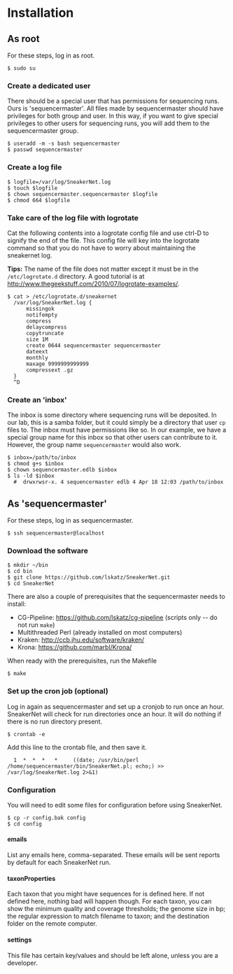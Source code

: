 # Installation

## As root

For these steps, log in as root.

    $ sudo su

### Create a dedicated user

There should be a special user that has permissions for sequencing runs.  Ours is 
'sequencermaster'. All files made by sequencermaster should have privileges for 
both group and user. In this way, if you want to give special privileges to other
users for sequencing runs, you will add them to the sequencermaster group.
    
    $ useradd -m -s bash sequencermaster
    $ passwd sequencermaster

### Create a log file

    $ logfile=/var/log/SneakerNet.log
    $ touch $logfile
    $ chown sequencermaster.sequencermaster $logfile
    $ chmod 664 $logfile

### Take care of the log file with logrotate
    
Cat the following contents into a logrotate config file and use ctrl-D to signify the end of the file.  This config file will key into the logrotate command so that you do not have to worry about maintaining the sneakernet log.

**Tips:** The name of the file does not matter except it must be in the `/etc/logrotate.d` directory.  A good tutorial is at http://www.thegeekstuff.com/2010/07/logrotate-examples/.

    $ cat > /etc/logrotate.d/sneakernet
      /var/log/SneakerNet.log {
          missingok
          notifempty
          compress
          delaycompress
          copytruncate
          size 1M
          create 0644 sequencermaster sequencermaster
          dateext
          monthly
          maxage 9999999999999
          compressext .gz
      }
      ^D


### Create an 'inbox'

The inbox is some directory where sequencing runs will be deposited. In our lab, this
is a samba folder, but it could simply be a directory that user `cp` files to. The
inbox must have permissions like so.  In our example, we have a special group name
for this inbox so that other users can contribute to it. However, the group name
`sequencermaster` would also work.

    $ inbox=/path/to/inbox
    $ chmod g+s $inbox                             
    $ chown sequencermaster.edlb $inbox 
    $ ls -ld $inbox
      #  drwxrwsr-x. 4 sequencermaster edlb 4 Apr 18 12:03 /path/to/inbox


## As 'sequencermaster'

For these steps, log in as sequencermaster.

    $ ssh sequencermaster@localhost

### Download the software

    $ mkdir ~/bin
    $ cd bin
    $ git clone https://github.com/lskatz/SneakerNet.git
    $ cd SneakerNet

There are also a couple of prerequisites that the sequencermaster needs to install:

* CG-Pipeline: https://github.com/lskatz/cg-pipeline (scripts only -- do not run `make`)
* Multithreaded Perl (already installed on most computers)
* Kraken: http://ccb.jhu.edu/software/kraken/
* Krona: https://github.com/marbl/Krona/

When ready with the prerequisites, run the Makefile

    $ make

### Set up the cron job (optional)

Log in again as sequencermaster and set up a cronjob to run once an hour. SneakerNet
will check for run directories once an hour. It will do nothing if there is no 
run directory present.

    $ crontab -e

Add this line to the crontab file, and then save it.

      1  *  *  *   *     ((date; /usr/bin/perl /home/sequencermaster/bin/SneakerNet.pl; echo;) >> /var/log/SneakerNet.log 2>&1)

### Configuration

You will need to edit some files for configuration before using SneakerNet.

    $ cp -r config.bak config
    $ cd config

#### emails

List any emails here, comma-separated. These emails will be sent reports by default for each
SneakerNet run.

#### taxonProperties

Each taxon that you might have sequences for is defined here. If not defined here, nothing bad
will happen though.  For each taxon, you can show the minimum quality and coverage thresholds;
the genome size in bp; the regular expression to match filename to taxon; and the destination
folder on the remote computer.

#### settings

This file has certain key/values and should be left alone, unless you are a developer.

